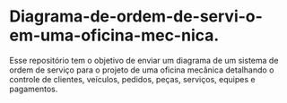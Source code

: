 # Diagrama-de-ordem-de-servi-o-em-uma-oficina-mec-nica.
Esse repositório tem o objetivo de enviar um diagrama de um sistema de ordem de serviço para o projeto de uma oficina mecânica detalhando o controle de clientes, veículos, pedidos, peças, serviços, equipes e pagamentos.
